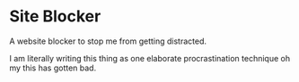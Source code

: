# Site Blocker

A website blocker to stop me from getting distracted.

I am literally writing this thing as one elaborate procrastination technique oh my this has gotten bad.

